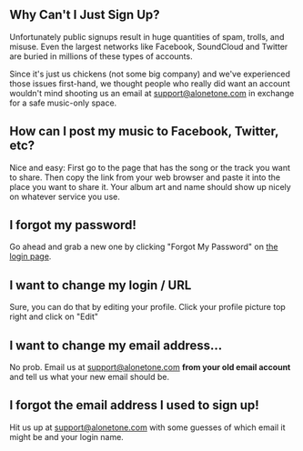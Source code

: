 ## Why Can't I Just Sign Up?

Unfortunately public signups result in huge quantities of spam, trolls, and misuse. Even the largest networks like Facebook, SoundCloud and Twitter are buried in millions of these types of accounts.

Since it's just us chickens (not some big company) and we've experienced those issues first-hand, we thought people who really did want an account wouldn't mind shooting us an email at support@alonetone.com in exchange for a safe music-only space.

## How can I post my music to Facebook, Twitter, etc?

Nice and easy: First go to the page that has the song or the track you want to share. Then copy the link from your web browser and paste it into the place you want to share it. Your album art and name should show up nicely on whatever service you use.

## I forgot my password!

Go ahead and grab a new one by clicking "Forgot My Password" on [the login page](/login).

## I want to change my login / URL

Sure, you can do that by editing your profile. Click your profile picture top right and click on "Edit"

## I want to change my email address...

No prob. Email us at support@alonetone.com **from your old email account** and tell us what your new email should be.

## I forgot the email address I used to sign up!

Hit us up at support@alonetone.com with some guesses of which email it might be and your login name.
